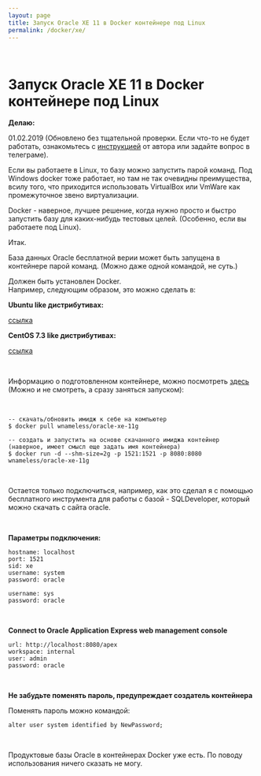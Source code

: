 ```yaml
---
layout: page
title: Запуск Oracle XE 11 в Docker контейнере под Linux
permalink: /docker/xe/
---
```


<br/>

# Запуск Oracle XE 11 в Docker контейнере под Linux

**Делаю:**

01.02.2019 (Обновлено без тщательной проверки. Если что-то не будет работать, ознакомьтесь с <a href="https://github.com/wnameless/docker-oracle-xe-11g">инструкцией</a> от автора или задайте вопрос в телеграме).

Если вы работаете в Linux, то базу можно запустить парой команд. Под Windows docker тоже работает, но там не так очевидны преимущества, всилу того, что приходится использовать VirtualBox или VmWare как промежуточное звено виртуализации.

Docker - наверное, лучшее решение, когда нужно просто и быстро запустить базу для каких-нибудь тестовых целей. (Особенно, если вы работаете под Linux).

Итак.

База данных Oracle бесплатной верии может быть запущена в контейнере парой команд. (Можно даже одной командой, не суть.)

Должен быть установлен Docker.  
Например, следующим образом, это можно сделать в:

**Ubuntu like дистрибутивах:**

<a href="https://sysadm.ru/linux/servers/containers/docker/install/ubuntu/">ссылка</a>

**CentOS 7.3 like дистрибутивах:**

<a href="https://sysadm.ru/linux/servers/containers/docker/install/centos/7/">ссылка</a>

<br/>

Информацию о подготовленном контейнере, можно посмотреть <a href="https://github.com/wnameless/docker-oracle-xe-11g">здесь</a> (Можно и не смотреть, а сразу заняться запуском):

<br/>

    -- скачать/обновить имидж к себе на компьютер
    $ docker pull wnameless/oracle-xe-11g

    -- создать и запустить на основе скачанного имиджа контейнер (наверное, имеет смысл еще задать имя контейнера)
    $ docker run -d --shm-size=2g -p 1521:1521 -p 8080:8080 wnameless/oracle-xe-11g

<br/>

Остается только подключиться, например, как это сделал я с помощью бесплатного инструмента для работы с базой - SQLDeveloper, который можно скачать с сайта oracle.

<br/>

**Параметры подключения:**

    hostname: localhost
    port: 1521
    sid: xe
    username: system
    password: oracle

    username: sys
    password: oracle

<br/>

**Connect to Oracle Application Express web management console**

    url: http://localhost:8080/apex
    workspace: internal
    user: admin
    password: oracle

<br/>

**Не забудьте поменять пароль, предупреждает создатель контейнера**

Поменять пароль можно командой:

    alter user system identified by NewPassword;

<br/>

Продуктовые базы Oracle в контейнерах Docker уже есть. По поводу использования ничего сказать не могу.
